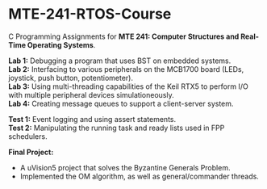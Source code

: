 # MTE-241-RTOS-Course

C Programming Assignments for **MTE 241: Computer Structures and Real-Time Operating Systems**.

**Lab 1:** Debugging a program that uses BST on embedded systems. \
**Lab 2:** Interfacing to various peripherals on the MCB1700 board (LEDs, joystick, push button, potentiometer). \
**Lab 3:** Using multi-threading capabilities of the Keil RTX5 to perform I/O with multiple peripheral devices simulationeously. \
**Lab 4:** Creating message queues to support a client-server system.

**Test 1:** Event logging and using assert statements. \
**Test 2:** Manipulating the running task and ready lists used in FPP schedulers.


**Final Project:**
- A uVision5 project that solves the Byzantine Generals Problem.
- Implemented the OM algorithm, as well as general/commander threads.
